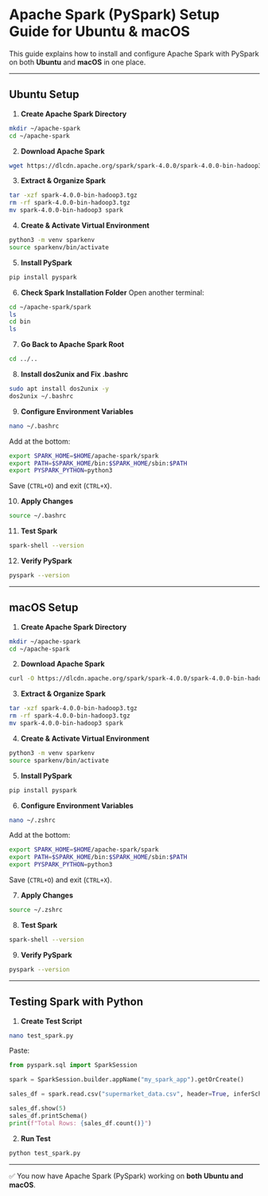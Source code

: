 # Apache Spark (PySpark) Setup Guide for Ubuntu & macOS

This guide explains how to install and configure Apache Spark with PySpark on both **Ubuntu** and **macOS** in one place.

---

## Ubuntu Setup

1. **Create Apache Spark Directory**
```bash
mkdir ~/apache-spark
cd ~/apache-spark
```

2. **Download Apache Spark**
```bash
wget https://dlcdn.apache.org/spark/spark-4.0.0/spark-4.0.0-bin-hadoop3.tgz
```

3. **Extract & Organize Spark**
```bash
tar -xzf spark-4.0.0-bin-hadoop3.tgz
rm -rf spark-4.0.0-bin-hadoop3.tgz
mv spark-4.0.0-bin-hadoop3 spark
```

4. **Create & Activate Virtual Environment**
```bash
python3 -m venv sparkenv
source sparkenv/bin/activate
```

5. **Install PySpark**
```bash
pip install pyspark
```

6. **Check Spark Installation Folder**
Open another terminal:
```bash
cd ~/apache-spark/spark
ls
cd bin
ls
```

7. **Go Back to Apache Spark Root**
```bash
cd ../..
```

8. **Install dos2unix and Fix .bashrc**
```bash
sudo apt install dos2unix -y
dos2unix ~/.bashrc
```

9. **Configure Environment Variables**
```bash
nano ~/.bashrc
```
Add at the bottom:
```bash
export SPARK_HOME=$HOME/apache-spark/spark
export PATH=$SPARK_HOME/bin:$SPARK_HOME/sbin:$PATH
export PYSPARK_PYTHON=python3
```
Save (`CTRL+O`) and exit (`CTRL+X`).

10. **Apply Changes**
```bash
source ~/.bashrc
```

11. **Test Spark**
```bash
spark-shell --version
```

12. **Verify PySpark**
```bash
pyspark --version
```

---

## macOS Setup

1. **Create Apache Spark Directory**
```bash
mkdir ~/apache-spark
cd ~/apache-spark
```

2. **Download Apache Spark**
```bash
curl -O https://dlcdn.apache.org/spark/spark-4.0.0/spark-4.0.0-bin-hadoop3.tgz
```

3. **Extract & Organize Spark**
```bash
tar -xzf spark-4.0.0-bin-hadoop3.tgz
rm -rf spark-4.0.0-bin-hadoop3.tgz
mv spark-4.0.0-bin-hadoop3 spark
```

4. **Create & Activate Virtual Environment**
```bash
python3 -m venv sparkenv
source sparkenv/bin/activate
```

5. **Install PySpark**
```bash
pip install pyspark
```

6. **Configure Environment Variables**
```bash
nano ~/.zshrc
```
Add at the bottom:
```bash
export SPARK_HOME=$HOME/apache-spark/spark
export PATH=$SPARK_HOME/bin:$SPARK_HOME/sbin:$PATH
export PYSPARK_PYTHON=python3
```
Save (`CTRL+O`) and exit (`CTRL+X`).

7. **Apply Changes**
```bash
source ~/.zshrc
```

8. **Test Spark**
```bash
spark-shell --version
```

9. **Verify PySpark**
```bash
pyspark --version
```

---

## Testing Spark with Python

1. **Create Test Script**
```bash
nano test_spark.py
```
Paste:
```python
from pyspark.sql import SparkSession

spark = SparkSession.builder.appName("my_spark_app").getOrCreate()

sales_df = spark.read.csv("supermarket_data.csv", header=True, inferSchema=True)

sales_df.show(5)
sales_df.printSchema()
print(f"Total Rows: {sales_df.count()}")
```

2. **Run Test**
```bash
python test_spark.py
```

---

✅ You now have Apache Spark (PySpark) working on **both Ubuntu and macOS**.

